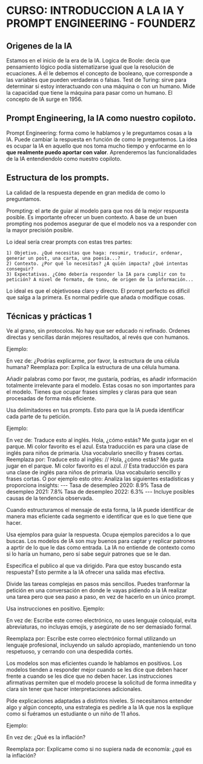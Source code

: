 # CURSO: INTRODUCCION A LA IA Y PROMPT ENGINEERING - FOUNDERZ

## Origenes de la IA
Estamos en el inicio de la era de la IA.
Logica de Boole: decía que pensamiento lógico podía sistematizarse igual que la resolución de ecuaciones. A él le debemos el concepto de booleano, que corresponde a las variables que pueden verdaderas o falsas.
Test de Turing: sirve para determinar si estoy interactuando con una máquina o con un humano. Mide la capacidad que tiene la máquina para pasar como un humano.
El concepto de IA surge en 1956.

## Prompt Engineering, la IA como nuestro copiloto.
Prompt Engineering: forma como le hablamos y le preguntamos cosas a la IA. Puede cambiar la respuesta en función de como le preguntemos.
La idea es ocupar la IA en aquello que nos toma mucho tiempo y enfocarme en lo **que realmente puedo aportar con valor**.
Aprenderemos las funcionalidades de la IA entendiendolo como nuestro copiloto.

## Estructura de los prompts.
La calidad de la respuesta depende en gran medida de como lo preguntamos.

Prompting: el arte de guiar al modelo para que nos dé la mejor respuesta posible. Es importante ofrecer un buen contexto. A base de un buen prompting nos podemos asegurar de que el modelo nos va a responder con la mayor precisión posible.

Lo ideal sería crear prompts con estas tres partes:

    1) Objetivo. ¿Qué necesitas que haga: resumir, traducir, ordenar, generar un post, una carta, una poesía...?
    2) Contexto. ¿Por qué lo necesitas? ¿A quién impacta? ¿Qué intentas conseguir?
    3) Expectativas. ¿Cómo debería responder la IA para cumplir con tu petición? A nivel de formato, de tono, de origen de la información...

Lo ideal es que el objetivosea claro y directo. El prompt perfecto es dificil que salga a la primera. Es normal pedirle que añada o modifique cosas.

## Técnicas y prácticas 1

Ve al grano, sin protocolos. No hay que ser educado ni refinado. Ordenes directas y sencillas darán mejores resultados, al revés que con humanos.

Ejemplo:

En vez de: ¿Podrías explicarme, por favor, la estructura de una célula humana?
Reemplaza por: Explica la estructura de una célula humana.

Añadir palabras como por favor, me gustaría, podrías, es añadir información totalmente irrelevante para el modelo. Estas cosas no son importantes para el modelo. Tienes que ocupar frases simples y claras para que sean procesadas de forma más eficiente.

Usa delimitadores en tus prompts. Esto para que la IA pueda identificar cada parte de tu petición.

Ejemplo:

En vez de: Traduce esto al inglés. Hola, ¿cómo estás? Me gusta jugar en el parque. Mi color favorito es el azul. Esta traducción es para una clase de inglés para niños de primaria. Usa vocabulario snecillo y frases cortas.
Reemplaza por: 
                Traduce esto al inglés:
                //
                Hola, ¿cómo estás?
                Me gusta jugar en el parque.
                Mi color favorito es el azul.
                //
                Esta traducción es para una clase de inglés para niños de primaria. Usa vocabulario sencillo y frases cortas.
O por ejemplo esto otro:
                            Analiza las siguientes estadísticas y proporciona insights:
                            ---
                            Tasa de desempleo 2020: 8.9%
                            Tasa de desempleo 2021: 7.8%
                            Tasa de desempleo 2022: 6.3%
                            ---
                            Incluye posibles causas de la tendencia observada.

Cuando estructuramos el mensaje de esta forma, la IA puede identificar de manera mas eficiente cada segmento e identificar que es lo que tiene que hacer.

Usa ejemplos para guiar la respuesta. Ocupa ejemplos parecidos a lo que buscas. Los modelos de IA son muy buenos para captar y replicar patrones a aprtir de lo que le das como entrada. La IA no entiende de contexto como si lo haría un humano, pero sí sabe seguir patrones que se le dan.

Especifica el publico al que va dirigido. Para que estoy buscando esta respuesta? Esto permite a la IA ofrecer una salida mas efectiva. 

Divide las tareas complejas en pasos más sencillos. Puedes tranformar la petición en una conversación en donde le vayas pidiendo a la IA realizar una tarea pero que sea paso a paso, en vez de hacerlo en un único prompt.

Usa instrucciones en positivo. Ejemplo:

En vez de: Escribe este correo electrónico, no uses lenguaje coloquial, evita abreviaturas, no incluyas emojis, y asegúrate de no ser demasiado formal.

Reemplaza por: Escribe este correo electrónico formal utilizando un lenguaje profesional, incluyendo un saludo apropiado, manteniendo un tono respetuoso, y cerrando con una despedida cortés.

Los modelos son mas eficientes cuando le hablamos en positivos. Los modelos tienden a responder mejor cuando se les dice que deben hacer frente a cuando se les dice que no deben hacer. Las instrucciones afirmativas permiten que el modelo procese la solicitud de forma inmedita y clara sin tener que hacer interpretaciones adicionales.

Pide explicaciones adaptadas a distintos niveles. Si necesitamos entender algo y algún concepto, una estrategia es pedirle a la IA que nos la explique como si fuéramos un estudiante o un niño de 11 años.

Ejemplo:

En vez de: ¿Qué es la inflación?

Reemplaza por: Explícame como si no supiera nada de economía: ¿qué es la inflación?